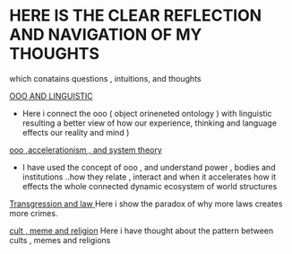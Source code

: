 # HERE IS THE CLEAR REFLECTION AND NAVIGATION OF MY THOUGHTS 
which conatains questions , intuitions, and thoughts 


[OOO AND LINGUISTIC](https://github.com/1Nullnet/1Nullnet.github.io/blob/THOUGHTS/notes%20/ooo%20and%20linguistic.md)
- Here i connect the ooo ( object orineneted ontology ) with linguistic resulting a better view of how our experience, thinking and language effects our reality and mind ) 

[ooo ,accelerationism  , and system theory ](https://github.com/1Nullnet/1Nullnet.github.io/blob/THOUGHTS/notes%20/ooo%20%2C%20accelerationism%20%20%2C%20and%20system%20theory%20.md)
- I have used the concept of ooo , and understand power , bodies and institutions ..how they relate , interact and when it accelerates how it effects the whole connected dynamic ecosystem of world structures

[Transgression and law ](https://github.com/1Nullnet/1Nullnet.github.io/blob/THOUGHTS/notes%20/Transgression%20and%20laws%20.md) Here i show the paradox of why more laws creates more crimes.


[cult , meme and religion](https://github.com/1Nullnet/1Nullnet.github.io/blob/THOUGHTS/notes%20/cult%20%2C%20memes%20and%20religion.md) Here i have thought about the pattern between cults , memes and religions 
